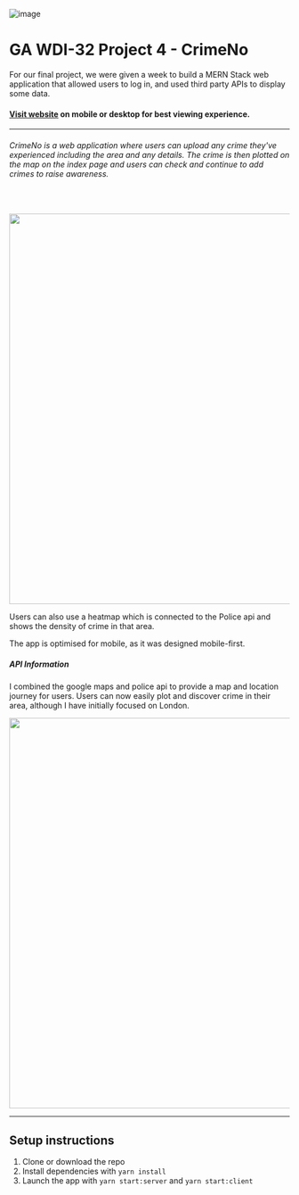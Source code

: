 ![image](https://ga-dash.s3.amazonaws.com/production/assets/logo-9f88ae6c9c3871690e33280fcf557f33.png)

# GA WDI-32 Project 4 - CrimeNo

For our final project, we were given a week to build a MERN Stack web application that allowed users to log in, and used third party APIs to display some data.

#### [Visit website](http://www.crimeno.com/) on mobile or desktop for best viewing experience.

---

###### CrimeNo is a web application where users can upload any crime they've experienced including the area and any details. The crime is then plotted on the map on the index page and users can check and continue to add crimes to raise awareness.
<br>
<p align="center"><img src="https://i.imgur.com/rBzDkQP.png" width="700"></p>

Users can also use a heatmap which is connected to the Police api and shows the density of crime in that area.


The app is optimised for mobile, as it was designed mobile-first.

##### API Information

I combined the google maps and police api to provide a map and location journey for users. Users can now easily plot and discover crime in their area, although I have initially focused on London.

<p align="center"><img src="https://i.imgur.com/seEVjNK.png" width="700"></p>

---

## Setup instructions

1. Clone or download the repo
2. Install dependencies with `yarn install`
3. Launch the app with `yarn start:server` and `yarn start:client`

